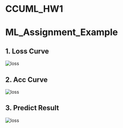 # CCUML_HW1

# ML_Assignment_Example

## 1. Loss Curve
![loss](PIC/loss_curve.png)

## 2. Acc Curve
![loss](PIC/acc_curve.png)

## 3. Predict Result
![loss](PIC/pred_res.png)
